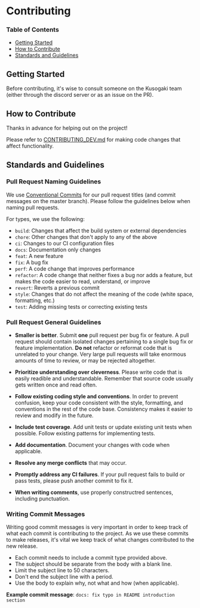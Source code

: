# Contributing

### **Table of Contents**

- [Getting Started](#getting-started)
- [How to Contribute](#how-to-contribute)
- [Standards and Guidelines](#standards-and-guidelines)

## Getting Started

Before contributing, it's wise to consult someone on the Kusogaki team (either through the discord server or as an issue on the PR).

## How to Contribute

Thanks in advance for helping out on the project!

Please refer to [CONTRIBUTING_DEV.md](./CONTRIBUTING_DEV.md) for making code changes that affect functionality.

## Standards and Guidelines

### Pull Request Naming Guidelines

We use [Conventional Commits](https://www.conventionalcommits.org/en/v1.0.0/) for our pull request titles (and commit messages on the master branch). Please follow the guidelines below when naming pull requests.

For types, we use the following:

- `build`: Changes that affect the build system or external dependencies
- `chore`: Other changes that don't apply to any of the above
- `ci`: Changes to our CI configuration files
- `docs`: Documentation only changes
- `feat`: A new feature
- `fix`: A bug fix
- `perf`: A code change that improves performance
- `refactor`: A code change that neither fixes a bug nor adds a feature, but makes the code easier to read, understand, or improve
- `revert`: Reverts a previous commit
- `style`: Changes that do not affect the meaning of the code (white space, formatting, etc.)
- `test`: Adding missing tests or correcting existing tests

### Pull Request General Guidelines

- **Smaller is better**. Submit **one** pull request per bug fix or feature. A pull request should contain isolated changes pertaining to a single bug fix or feature implementation. **Do not** refactor or reformat code that is unrelated to your change. Very large pull requests will take enormous amounts of time to review, or may be rejected altogether.

- **Prioritize understanding over cleverness**. Please write code that is easily readible and understandable. Remember that source code usually gets written once and read often.

- **Follow existing coding style and conventions**. In order to prevent confusion, keep your code consistent with the style, formatting, and conventions in the rest of the code base. Consistency makes it easier to review and modify in the future.

- **Include test coverage**. Add unit tests or update existing unit tests when possible. Follow existing patterns for implementing tests.

- **Add documentation**. Document your changes with code when applicable.

- **Resolve any merge conflicts** that may occur.

- **Promptly address any CI failures**. If your pull request fails to build or pass tests, please push another commit to fix it.

- **When writing comments**, use properly constructred sentences, including punctuation.

### Writing Commit Messages

Writing good commit messages is very important in order to keep track of what each commit is contributing to the project. As we use these commits to make releases, it's vital we keep track of what changes contributed to the new release.

- Each commit needs to include a commit type provided above.
- The subject should be separate from the body with a blank line.
- Limit the subject line to 50 characters.
- Don't end the subject line with a period.
- Use the body to explain why, not what and how (when applicable).

**Example commit message**: `docs: fix typo in README introduction section`